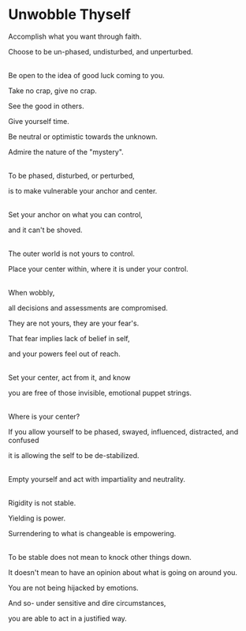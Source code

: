 # Unwobble Thyself
Accomplish what you want through faith.

Choose to be un-phased, undisturbed, and unperturbed.
<br><br>

Be open to the idea of good luck coming to you.

Take no crap, give no crap.

See the good in others.

Give yourself time.

Be neutral or optimistic towards the unknown.

Admire the nature of the "mystery".
<br><br>

To be phased, disturbed, or perturbed,

is to make vulnerable your anchor and center.
<br><br>

Set your anchor on what you can control,

and it can't be shoved.
<br><br>

The outer world is not yours to control.

Place your center within, where it is under your control.
<br><br>

When wobbly,

all decisions and assessments are compromised.

They are not yours, they are your fear's.

That fear implies lack of belief in self,

and your powers feel out of reach.
<br><br>

Set your center, act from it, and know

you are free of those invisible, emotional puppet strings.
<br><br>

Where is your center?

If you allow yourself to be phased, swayed, influenced, distracted, and confused

it is allowing the self to be de-stabilized.
<br><br>

Empty yourself and act with impartiality and neutrality.
<br><br>

Rigidity is not stable.

Yielding is power.

Surrendering to what is changeable is empowering.
<br><br>

To be stable does not mean to knock other things down.

It doesn't mean to have an opinion about what is going on around you.

You are not being hijacked by emotions.

And so- under sensitive and dire circumstances,

you are able to act in a justified way.

